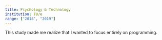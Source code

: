 ```yaml
---
title: Psychology & Technology
institution: TU/e
range: ["2018", "2019"]
---
```


This study made me realize that I wanted to focus entirely on programming.

